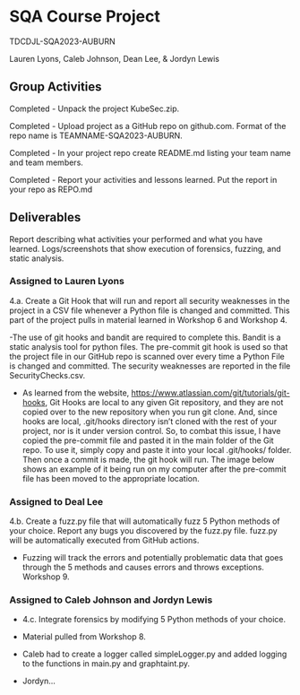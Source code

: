 # SQA Course Project
TDCDJL-SQA2023-AUBURN

Lauren Lyons, Caleb Johnson, Dean Lee, & Jordyn Lewis

## Group Activities
Completed - Unpack the project KubeSec.zip.

Completed - Upload project as a GitHub repo on github.com. Format of the repo name is TEAMNAME-SQA2023-AUBURN.

Completed - In your project repo create README.md listing your team name and team members.

Completed - Report your activities and lessons learned. Put the report in your repo as REPO.md

## Deliverables

Report describing what activities your performed and what you have learned.
Logs/screenshots that show execution of forensics, fuzzing, and static analysis.

### Assigned to Lauren Lyons
4.a. Create a Git Hook that will run and report all security weaknesses in the project in a CSV file whenever a Python file is changed and committed.
This part of the project pulls in material learned in Workshop 6 and Workshop 4. 

-The use of git hooks and bandit are required to complete this. Bandit is a static analysis tool for python files. The pre-commit git hook is used so that the project file in our GitHub repo is scanned over every time a Python File is changed and committed. The security weaknesses are reported in the file SecurityChecks.csv.

- As learned from the website, https://www.atlassian.com/git/tutorials/git-hooks, Git Hooks are local to any given Git repository, and they are not copied over to the new repository when you run git clone. And, since hooks are local, .git/hooks directory isn’t cloned with the rest of your project, nor is it under version control. So, to combat this issue, I have copied the pre-commit file and pasted it in the main folder of the Git repo. To use it, simply copy and paste it into your local .git/hooks/ folder. Then once a commit is made, the git hook will run. The image below shows an example of it being run on my computer after the pre-commit file has been moved to the appropriate location.

### Assigned to Deal Lee
4.b. Create a fuzz.py file that will automatically fuzz 5 Python methods of your choice. Report any bugs you discovered by the fuzz.py file. fuzz.py will
be automatically executed from GitHub actions.
- Fuzzing will track the errors and potentially problematic data that goes through the 5 methods and causes errors and throws exceptions. Workshop 9.

### Assigned to Caleb Johnson and Jordyn Lewis
- 4.c. Integrate forensics by modifying 5 Python methods of your choice.

- Material pulled from Workshop 8.
- Caleb had to create a logger called simpleLogger.py and added logging to the functions in main.py and graphtaint.py.
- Jordyn...
